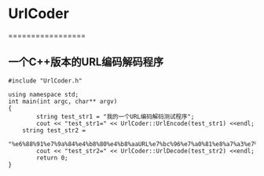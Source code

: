 # UrlCoder
=================

一个C++版本的URL编码解码程序
-----------------------------------

```
#include "UrlCoder.h"

using namespace std;
int main(int argc, char** argv)
{
        string test_str1 = "我的一个URL编码解码测试程序";
       	cout << "test_str1=" << UrlCoder::UrlEncode(test_str1) <<endl;
	string test_str2 = 
	"%e6%88%91%e7%9a%84%e4%b8%80%e4%b8%aaURL%e7%bc%96%e7%a0%81%e8%a7%a3%e7%a0%81%e6%b5%8b%e8%af%95%e7%a8%8b%e5%ba%8f";	
       	cout << "test_str2=" << UrlCoder::UrlDecode(test_str2) <<endl;
    	return 0;	
}
```
